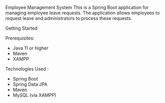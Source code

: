 Employee Management System
This is a Spring Boot application for managing employee leave requests. 
The application allows employees to request leave and administrators to process these requests.

Getting Started

Prerequisites:
* Java 11 or higher
* Maven
* XAMPP 


Technologies Used :
* Spring Boot
* Spring Data JPA
* Maven
* MySQL (via XAMPP)
